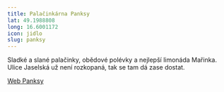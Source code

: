 ```yaml
---
title: Palačinkárna Panksy 
lat: 49.1988808
long: 16.6001172
icon: jidlo
slug: panksy
---
```

Sladké a slané palačinky, obědové polévky a nejlepší limonáda Mařinka. Ulice Jaselská už není rozkopaná, tak se tam dá zase dostat.

[Web Panksy](http://www.panksy.cz/)
